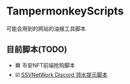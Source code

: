 # TampermonkeyScripts
可能会用到的网站的油猴工具脚本

## 目前脚本(TODO)
- 🟦 币安NFT前端抢购脚本 
- ☑️ [SSVNetWork Discord 领水提示脚本](https://github.com/AsenLins/TampermonkeyScripts/tree/master/discord-remind)
